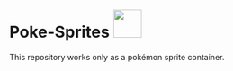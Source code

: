 # Poke-Sprites <a href="https://github.com/MatheusAraujoSouza/Poke-Sprites"><img src='https://veekun.com/dex/media/pokemon/global-link/235.png' height=50px/></a>



This repository works only as a pokémon sprite container.
